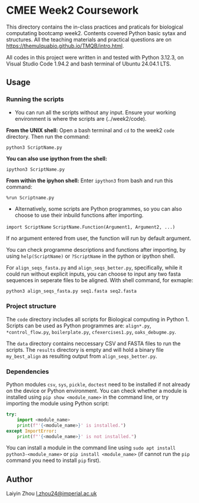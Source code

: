 # CMEE Week2 Coursework

This directory contains the in-class practices and praticals for biological computating bootcamp week2. Contents covered Python basic sytax and structures. All the teaching materials and practical questions are on https://themulquabio.github.io/TMQB/intro.html.

All codes in this project were written in and tested with Python 3.12.3, on Visual Studio Code 1.94.2 and bash terminal of Ubuntu 24.04.1 LTS.

## Usage

### Running the scripts

- You can run all the scripts without any input. Ensure your working environment is where the scripts are (../week2/code).

**From the UNIX shell:**
Open a bash terminal and `cd` to the week2 `code` directory. Then run the command:

`python3 ScriptName.py`

**You can also use ipython from the shell:**

`ipython3 ScriptName.py`

**From within the ipyhon shell:**
Enter `ipython3` from bash and run this command:

`%run Scriptname.py` 

- Alternatively, some scripts are Python programmes, so you can also choose to use their inbuild functions after importing.

`import ScriptName`
`ScriptName.Function(Argument1, Argument2, ...)` 

If no argument entered from user, the function will run by default argument.

You can check programme descriptions and functions after importing, by using `help(ScriptName)` or `?ScriptName` in the python or ipython shell.

For `align_seqs_fasta.py` and `align_seqs_better.py`, specifically, while it could run without explicit inputs, you can choose to input any two fasta sequences in seperate files to be aligned. With shell command, for exmaple:

```bash
python3 align_seqs_fasta.py seq1.fasta seq2.fasta
```

### Project structure

The `code` directory includes all scripts for Biological computing in Python 1. Scripts can be used as Python programmes are: `align*.py`, `*control_flow.py`, `boilerplate.py`, `cfexercises1.py`, `oaks_debugme.py`.

The `data` directory contains neccessary CSV and FASTA files to run the scripts. The `results` directory is empty and will hold a binary file `my_best_align` as resulting output from `align_seqs_better.py`.

### Dependencies

Python modules `csv`, `sys`, `pickle`, `doctest` need to be installed if not already on the device or Python environment. You can check whether a module is installed using `pip show <module_name>` in the command line, or try importing the module using Python script:

```python
try:
    import <module_name>
    print(f"'{<module_name>}' is installed.")
except ImportError:
    print(f"'{<module_name>}' is not installed.")
```

You can install a module in the command line using `sudo apt install python3-<module_name>` or `pip install <module_name>` (if cannot run the `pip` command you need to install `pip` first).

## Author
Laiyin Zhou
l.zhou24@imperial.ac.uk